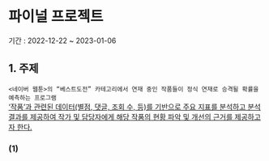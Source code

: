# 파이널 프로젝트
기간 : 2022-12-22 ~ 2023-01-06 

## 1. 주제
```<네이버 웹툰>의 “베스트도전” 카테고리에서 연재 중인 작품들이 정식 연재로 승격될 확률을 예측하는 프로그램```
<br><u>‘작품’과 관련된 데이터(별점, 댓글, 조회 수, 등)를 기반으로 주요 지표를 분석하고 분석 결과를 제공하여 작가 및 담당자에게 해당 작품의 현황 파악 및 개선의 근거를 제공하고자 한다.</u>

### (1) 
